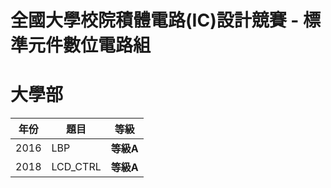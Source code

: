 # 全國大學校院積體電路(IC)設計競賽 - 標準元件數位電路組

# 大學部
 
| 年份 | 題目          |   等級   |
|------|--------------|----------|
| 2016 | LBP          | **等級A** |
| 2018 | LCD_CTRL     | **等級A** |

